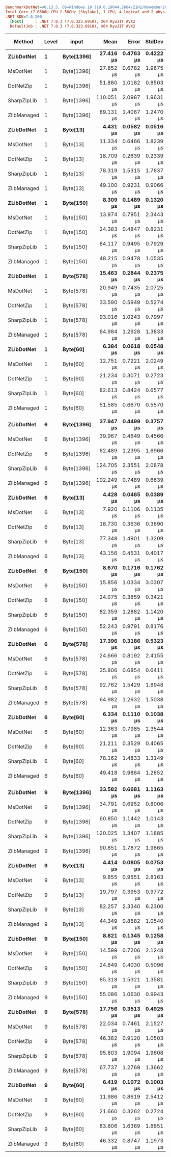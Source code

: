 ``` ini

BenchmarkDotNet=v0.13.5, OS=Windows 10 (10.0.19044.2604/21H2/November2021Update)
Intel Core i7-6500U CPU 2.50GHz (Skylake), 1 CPU, 4 logical and 2 physical cores
.NET SDK=7.0.200
  [Host]     : .NET 7.0.3 (7.0.323.6910), X64 RyuJIT AVX2
  DefaultJob : .NET 7.0.3 (7.0.323.6910), X64 RyuJIT AVX2


```
|           Method | Level |      input |       Mean |     Error |    StdDev |     Median | MValue | Ratio | RatioSD |     Gen0 |    Gen1 | Allocated | Alloc Ratio |
|----------------- |------ |----------- |-----------:|----------:|----------:|-----------:|-------:|------:|--------:|---------:|--------:|----------:|------------:|
|       **ZLibDotNet** |     **1** | **Byte[1396]** |  **27.416 μs** | **0.4763 μs** | **0.4222 μs** |  **27.288 μs** |  **2.000** |  **1.00** |    **0.00** |        **-** |       **-** |         **-** |          **NA** |
|          MsDotNet |     1 | Byte[1396] |  27.852 μs | 0.6782 μs | 1.9675 μs |  28.537 μs |  2.000 |  1.08 |    0.02 |   0.5493 |       - |    1264 B |          NA |
|        DotNetZip |     1 | Byte[1396] |  51.880 μs | 1.0182 μs | 0.8503 μs |  51.994 μs |  2.000 |  1.89 |    0.04 | 124.9390 |       - |  268736 B |          NA |
|      SharpZipLib |     1 | Byte[1396] | 110.051 μs | 2.0987 μs | 1.9631 μs | 109.275 μs |  2.000 |  4.01 |    0.11 |  84.7168 | 50.6592 |  318672 B |          NA |
|      ZlibManaged |     1 | Byte[1396] |  89.131 μs | 1.4067 μs | 1.2470 μs |  89.040 μs |  2.000 |  3.25 |    0.08 |  70.5566 | 23.6816 |  275352 B |          NA |
|       **ZLibDotNet** |     **1** |   **Byte[13]** |   **4.431 μs** | **0.0582 μs** | **0.0516 μs** |   **4.431 μs** |  **2.000** |  **0.16** |    **0.00** |        **-** |       **-** |         **-** |          **NA** |
|          MsDotNet |     1 |   Byte[13] |  11.334 μs | 0.6466 μs | 1.8239 μs |  12.067 μs |  2.000 |  0.44 |    0.01 |   0.2747 |       - |     584 B |          NA |
|        DotNetZip |     1 |   Byte[13] |  18.709 μs | 0.2639 μs | 0.2339 μs |  18.663 μs |  2.000 |  0.68 |    0.02 | 124.9695 |       - |  268736 B |          NA |
|      SharpZipLib |     1 |   Byte[13] |  78.319 μs | 1.5315 μs | 1.7637 μs |  78.162 μs |  2.000 |  2.87 |    0.09 |  89.9658 | 39.9170 |  315544 B |          NA |
|      ZlibManaged |     1 |   Byte[13] |  49.100 μs | 0.9231 μs | 0.9066 μs |  49.153 μs |  2.000 |  1.79 |    0.04 |  86.9751 | 21.7285 |  273288 B |          NA |
|       **ZLibDotNet** |     **1** |  **Byte[150]** |   **8.309 μs** | **0.1489 μs** | **0.1320 μs** |   **8.290 μs** |  **2.000** |  **0.30** |    **0.01** |        **-** |       **-** |         **-** |          **NA** |
|          MsDotNet |     1 |  Byte[150] |  13.974 μs | 0.7951 μs | 2.3443 μs |  15.409 μs |  3.286 |  0.45 |    0.09 |   0.2747 |       - |     584 B |          NA |
|        DotNetZip |     1 |  Byte[150] |  24.383 μs | 0.4847 μs | 0.8231 μs |  24.008 μs |  2.211 |  0.88 |    0.03 | 124.9695 |       - |  268736 B |          NA |
|      SharpZipLib |     1 |  Byte[150] |  84.117 μs | 0.9495 μs | 0.7929 μs |  84.042 μs |  2.000 |  3.07 |    0.05 |  92.2852 | 41.8701 |  316976 B |          NA |
|      ZlibManaged |     1 |  Byte[150] |  48.215 μs | 0.9478 μs | 1.0535 μs |  47.980 μs |  2.000 |  1.77 |    0.04 |  86.9751 | 21.7285 |  273424 B |          NA |
|       **ZLibDotNet** |     **1** |  **Byte[578]** |  **15.463 μs** | **0.2844 μs** | **0.2375 μs** |  **15.517 μs** |  **2.000** |  **0.56** |    **0.01** |        **-** |       **-** |         **-** |          **NA** |
|          MsDotNet |     1 |  Byte[578] |  20.949 μs | 0.7435 μs | 2.0725 μs |  21.963 μs |  2.000 |  0.77 |    0.07 |   0.5188 |       - |    1120 B |          NA |
|        DotNetZip |     1 |  Byte[578] |  33.590 μs | 0.5949 μs | 0.5274 μs |  33.442 μs |  2.000 |  1.23 |    0.03 | 124.9390 |       - |  268736 B |          NA |
|      SharpZipLib |     1 |  Byte[578] |  93.016 μs | 1.0243 μs | 0.7997 μs |  92.902 μs |  2.000 |  3.40 |    0.05 |  92.1631 | 41.8701 |  317264 B |          NA |
|      ZlibManaged |     1 |  Byte[578] |  64.984 μs | 1.2928 μs | 1.3833 μs |  65.159 μs |  2.000 |  2.36 |    0.06 |  86.9141 | 21.7285 |  274392 B |          NA |
|       **ZLibDotNet** |     **1** |   **Byte[60]** |   **6.384 μs** | **0.0618 μs** | **0.0548 μs** |   **6.384 μs** |  **2.000** |  **0.23** |    **0.00** |        **-** |       **-** |         **-** |          **NA** |
|          MsDotNet |     1 |   Byte[60] |  12.751 μs | 0.7221 μs | 2.0249 μs |  13.750 μs |  2.000 |  0.45 |    0.10 |   0.2747 |       - |     584 B |          NA |
|        DotNetZip |     1 |   Byte[60] |  21.234 μs | 0.3071 μs | 0.2723 μs |  21.144 μs |  2.000 |  0.77 |    0.02 | 124.9695 |       - |  268736 B |          NA |
|      SharpZipLib |     1 |   Byte[60] |  82.613 μs | 0.8424 μs | 0.6577 μs |  82.551 μs |  2.000 |  3.02 |    0.04 |  88.8672 | 44.4336 |  316752 B |          NA |
|      ZlibManaged |     1 |   Byte[60] |  51.585 μs | 0.6670 μs | 0.5570 μs |  51.444 μs |  2.000 |  1.88 |    0.03 |  86.9751 | 21.6675 |  273336 B |          NA |
|                  |       |            |            |           |           |            |        |       |         |          |         |           |             |
|       **ZLibDotNet** |     **6** | **Byte[1396]** |  **37.947 μs** | **0.4499 μs** | **0.3757 μs** |  **38.007 μs** |  **2.000** |  **1.00** |    **0.00** |        **-** |       **-** |         **-** |          **NA** |
|          MsDotNet |     6 | Byte[1396] |  39.967 μs | 0.4649 μs | 0.4566 μs |  39.914 μs |  2.000 |  1.05 |    0.02 |   0.5493 |       - |    1240 B |          NA |
|        DotNetZip |     6 | Byte[1396] |  62.489 μs | 1.2395 μs | 1.6966 μs |  62.203 μs |  2.000 |  1.65 |    0.06 | 124.8779 |       - |  268736 B |          NA |
|      SharpZipLib |     6 | Byte[1396] | 124.705 μs | 2.3551 μs | 2.0878 μs | 124.972 μs |  2.000 |  3.29 |    0.05 |  90.8203 | 38.8184 |  318640 B |          NA |
|      ZlibManaged |     6 | Byte[1396] | 102.249 μs | 0.7489 μs | 0.6639 μs | 102.133 μs |  2.000 |  2.70 |    0.03 |  70.6787 | 23.6816 |  275328 B |          NA |
|       **ZLibDotNet** |     **6** |   **Byte[13]** |   **4.428 μs** | **0.0465 μs** | **0.0389 μs** |   **4.433 μs** |  **2.000** |  **0.12** |    **0.00** |        **-** |       **-** |         **-** |          **NA** |
|          MsDotNet |     6 |   Byte[13] |   7.920 μs | 0.1106 μs | 0.1135 μs |   7.880 μs |  2.000 |  0.21 |    0.00 |   0.2747 |       - |     584 B |          NA |
|        DotNetZip |     6 |   Byte[13] |  18.730 μs | 0.3636 μs | 0.3890 μs |  18.592 μs |  2.000 |  0.50 |    0.01 | 124.9695 |       - |  268736 B |          NA |
|      SharpZipLib |     6 |   Byte[13] |  77.348 μs | 1.4901 μs | 1.3209 μs |  77.231 μs |  2.000 |  2.04 |    0.04 |  89.9658 | 39.9170 |  315544 B |          NA |
|      ZlibManaged |     6 |   Byte[13] |  43.156 μs | 0.4531 μs | 0.4017 μs |  43.140 μs |  2.000 |  1.14 |    0.01 |  86.9141 | 21.6675 |  273288 B |          NA |
|       **ZLibDotNet** |     **6** |  **Byte[150]** |   **8.670 μs** | **0.1716 μs** | **0.1762 μs** |   **8.626 μs** |  **2.000** |  **0.23** |    **0.01** |        **-** |       **-** |         **-** |          **NA** |
|          MsDotNet |     6 |  Byte[150] |  15.856 μs | 1.0334 μs | 3.0307 μs |  16.781 μs |  2.769 |  0.28 |    0.05 |   0.2747 |       - |     584 B |          NA |
|        DotNetZip |     6 |  Byte[150] |  24.075 μs | 0.3859 μs | 0.3421 μs |  24.064 μs |  2.000 |  0.64 |    0.01 | 124.9695 |       - |  268736 B |          NA |
|      SharpZipLib |     6 |  Byte[150] |  82.359 μs | 1.2882 μs | 1.1420 μs |  82.335 μs |  2.000 |  2.17 |    0.04 |  92.4072 | 41.9922 |  316976 B |          NA |
|      ZlibManaged |     6 |  Byte[150] |  52.243 μs | 0.9791 μs | 0.8176 μs |  52.139 μs |  2.000 |  1.38 |    0.03 |  86.9751 | 21.7285 |  273424 B |          NA |
|       **ZLibDotNet** |     **6** |  **Byte[578]** |  **17.396 μs** | **0.3186 μs** | **0.5323 μs** |  **17.370 μs** |  **2.000** |  **0.46** |    **0.02** |        **-** |       **-** |         **-** |          **NA** |
|          MsDotNet |     6 |  Byte[578] |  24.666 μs | 0.8192 μs | 2.4155 μs |  25.543 μs |  3.042 |  0.63 |    0.09 |   0.4883 |       - |    1120 B |          NA |
|        DotNetZip |     6 |  Byte[578] |  35.806 μs | 0.6854 μs | 0.6411 μs |  35.771 μs |  2.000 |  0.94 |    0.01 | 124.9390 |       - |  268736 B |          NA |
|      SharpZipLib |     6 |  Byte[578] |  92.762 μs | 1.5429 μs | 1.8948 μs |  92.374 μs |  2.000 |  2.46 |    0.07 |  86.9141 | 43.3350 |  317296 B |          NA |
|      ZlibManaged |     6 |  Byte[578] |  64.982 μs | 1.2632 μs | 1.5038 μs |  64.589 μs |  2.000 |  1.72 |    0.05 |  86.9141 | 21.7285 |  274392 B |          NA |
|       **ZLibDotNet** |     **6** |   **Byte[60]** |   **6.334 μs** | **0.1110 μs** | **0.1038 μs** |   **6.324 μs** |  **2.000** |  **0.17** |    **0.00** |        **-** |       **-** |         **-** |          **NA** |
|          MsDotNet |     6 |   Byte[60] |  12.363 μs | 0.7985 μs | 2.3544 μs |  13.820 μs |  3.111 |  0.25 |    0.08 |   0.2747 |       - |     584 B |          NA |
|        DotNetZip |     6 |   Byte[60] |  21.211 μs | 0.3529 μs | 0.4065 μs |  21.158 μs |  2.000 |  0.56 |    0.01 | 124.9695 |       - |  268736 B |          NA |
|      SharpZipLib |     6 |   Byte[60] |  78.162 μs | 1.4833 μs | 1.3149 μs |  77.970 μs |  2.000 |  2.06 |    0.04 |  88.8672 | 44.4336 |  316752 B |          NA |
|      ZlibManaged |     6 |   Byte[60] |  49.418 μs | 0.9884 μs | 1.2852 μs |  49.200 μs |  2.308 |  1.30 |    0.03 |  86.9751 | 21.6675 |  273336 B |          NA |
|                  |       |            |            |           |           |            |        |       |         |          |         |           |             |
|       **ZLibDotNet** |     **9** | **Byte[1396]** |  **33.582 μs** | **0.6681 μs** | **1.1163 μs** |  **33.452 μs** |  **2.000** |  **1.00** |    **0.00** |        **-** |       **-** |         **-** |          **NA** |
|          MsDotNet |     9 | Byte[1396] |  34.791 μs | 0.6952 μs | 0.8006 μs |  34.856 μs |  2.000 |  1.04 |    0.03 |   0.5493 |       - |    1240 B |          NA |
|        DotNetZip |     9 | Byte[1396] |  60.850 μs | 1.1442 μs | 1.0143 μs |  60.871 μs |  2.000 |  1.79 |    0.06 | 124.8779 |       - |  268736 B |          NA |
|      SharpZipLib |     9 | Byte[1396] | 120.025 μs | 1.3407 μs | 1.1885 μs | 120.056 μs |  2.000 |  3.52 |    0.09 |  90.8203 | 38.8184 |  318640 B |          NA |
|      ZlibManaged |     9 | Byte[1396] |  90.851 μs | 1.7872 μs | 1.9865 μs |  90.514 μs |  2.000 |  2.70 |    0.10 |  70.6787 | 23.8037 |  275328 B |          NA |
|       **ZLibDotNet** |     **9** |   **Byte[13]** |   **4.414 μs** | **0.0805 μs** | **0.0753 μs** |   **4.401 μs** |  **2.000** |  **0.13** |    **0.00** |        **-** |       **-** |         **-** |          **NA** |
|          MsDotNet |     9 |   Byte[13] |   9.855 μs | 0.9551 μs | 2.8163 μs |  11.851 μs |  3.390 |  0.22 |    0.08 |   0.2747 |       - |     584 B |          NA |
|        DotNetZip |     9 |   Byte[13] |  19.797 μs | 0.3953 μs | 0.9772 μs |  19.595 μs |  2.000 |  0.59 |    0.03 | 124.9390 |       - |  268736 B |          NA |
|      SharpZipLib |     9 |   Byte[13] |  82.257 μs | 2.3340 μs | 6.2300 μs |  80.089 μs |  2.000 |  2.46 |    0.22 |  89.9658 | 39.9170 |  315544 B |          NA |
|      ZlibManaged |     9 |   Byte[13] |  44.349 μs | 0.8582 μs | 1.0540 μs |  44.349 μs |  2.000 |  1.32 |    0.04 |  86.9141 | 21.7285 |  273288 B |          NA |
|       **ZLibDotNet** |     **9** |  **Byte[150]** |   **8.821 μs** | **0.1345 μs** | **0.1258 μs** |   **8.818 μs** |  **2.000** |  **0.26** |    **0.01** |        **-** |       **-** |         **-** |          **NA** |
|          MsDotNet |     9 |  Byte[150] |  14.599 μs | 0.7206 μs | 2.1248 μs |  15.747 μs |  2.955 |  0.39 |    0.07 |   0.2747 |       - |     584 B |          NA |
|        DotNetZip |     9 |  Byte[150] |  24.849 μs | 0.4030 μs | 0.5096 μs |  24.736 μs |  2.000 |  0.74 |    0.03 | 124.9695 |       - |  268736 B |          NA |
|      SharpZipLib |     9 |  Byte[150] |  85.318 μs | 1.5321 μs | 1.3581 μs |  84.999 μs |  2.000 |  2.50 |    0.05 |  92.4072 | 41.9922 |  316976 B |          NA |
|      ZlibManaged |     9 |  Byte[150] |  55.086 μs | 1.0630 μs | 0.9943 μs |  55.017 μs |  2.000 |  1.62 |    0.04 |  86.9751 | 21.6675 |  273424 B |          NA |
|       **ZLibDotNet** |     **9** |  **Byte[578]** |  **17.756 μs** | **0.3513 μs** | **0.4925 μs** |  **17.687 μs** |  **2.000** |  **0.53** |    **0.02** |        **-** |       **-** |         **-** |          **NA** |
|          MsDotNet |     9 |  Byte[578] |  22.034 μs | 0.7461 μs | 2.1527 μs |  22.913 μs |  2.356 |  0.62 |    0.08 |   0.4883 |       - |    1120 B |          NA |
|        DotNetZip |     9 |  Byte[578] |  46.382 μs | 0.9120 μs | 1.0503 μs |  46.243 μs |  2.000 |  1.38 |    0.05 |  66.7725 | 33.2642 |  268736 B |          NA |
|      SharpZipLib |     9 |  Byte[578] |  95.803 μs | 1.9094 μs | 1.9608 μs |  95.346 μs |  2.000 |  2.83 |    0.09 |  86.9141 | 43.3350 |  317296 B |          NA |
|      ZlibManaged |     9 |  Byte[578] |  67.737 μs | 1.2769 μs | 1.3662 μs |  67.511 μs |  2.000 |  2.01 |    0.07 |  86.9141 | 21.7285 |  274392 B |          NA |
|       **ZLibDotNet** |     **9** |   **Byte[60]** |   **6.419 μs** | **0.1072 μs** | **0.1003 μs** |   **6.434 μs** |  **2.000** |  **0.19** |    **0.01** |        **-** |       **-** |         **-** |          **NA** |
|          MsDotNet |     9 |   Byte[60] |  11.986 μs | 0.8619 μs | 2.5412 μs |  13.636 μs |  3.491 |  0.30 |    0.08 |   0.2747 |       - |     584 B |          NA |
|        DotNetZip |     9 |   Byte[60] |  21.660 μs | 0.3262 μs | 0.2724 μs |  21.607 μs |  2.000 |  0.64 |    0.02 | 124.9695 |       - |  268736 B |          NA |
|      SharpZipLib |     9 |   Byte[60] |  83.806 μs | 1.6369 μs | 1.8851 μs |  83.033 μs |  2.000 |  2.50 |    0.11 |  88.8672 | 44.4336 |  316752 B |          NA |
|      ZlibManaged |     9 |   Byte[60] |  46.332 μs | 0.8747 μs | 1.1973 μs |  45.894 μs |  2.000 |  1.39 |    0.06 |  86.9751 | 21.6675 |  273336 B |          NA |
